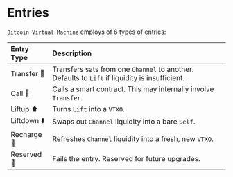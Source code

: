 # Entries
`Bitcoin Virtual Machine` employs of 6 types of entries:

| Entry Type       |  Description                                                                                  |
|:-----------------|:----------------------------------------------------------------------------------------------|
| Transfer 💸      | Transfers sats from one `Channel` to another. Defaults to `Lift` if liquidity is insufficient.|
| Call 📡          | Calls a smart contract. This may internally involve `Transfer`.                               |
| Liftup ⬆️        | Turns `Lift` into a `VTXO`.                                                                   |
| Liftdown ⬇️      | Swaps out `Channel` liquidity into a bare `Self`.                                             |
| Recharge 🔋      | Refreshes `Channel` liquidity into a fresh, new `VTXO`.                                       |
| Reserved 📁      | Fails the entry. Reserved for future upgrades.                                                |